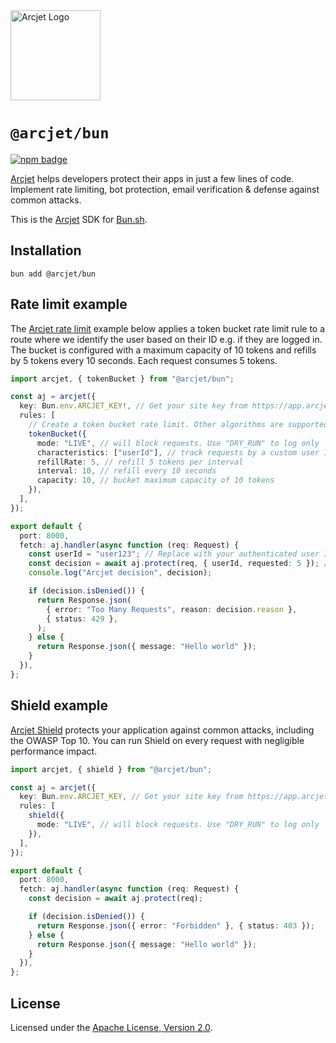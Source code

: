 <a href="https://arcjet.com" target="_arcjet-home">
  <picture>
    <source media="(prefers-color-scheme: dark)" srcset="https://arcjet.com/arcjet-logo-dark-planet-arrival.svg">
    <img src="https://arcjet.com/arcjet-logo-light-planet-arrival.svg" alt="Arcjet Logo" height="144" width="auto">
  </picture>
</a>

# `@arcjet/bun`

<p>
  <a href="https://www.npmjs.com/package/@arcjet/bun">
    <picture>
      <source media="(prefers-color-scheme: dark)" srcset="https://img.shields.io/npm/v/%40arcjet%2Fbun?style=flat-square&label=%E2%9C%A6Aj&labelColor=000000&color=5C5866">
      <img alt="npm badge" src="https://img.shields.io/npm/v/%40arcjet%2Fbun?style=flat-square&label=%E2%9C%A6Aj&labelColor=ECE6F0&color=ECE6F0">
    </picture>
  </a>
</p>

[Arcjet][arcjet] helps developers protect their apps in just a few lines of
code. Implement rate limiting, bot protection, email verification & defense
against common attacks.

This is the [Arcjet][arcjet] SDK for [Bun.sh][bun-sh].

## Installation

```shell
bun add @arcjet/bun
```

## Rate limit example

The [Arcjet rate limit][rate-limit-concepts-docs] example below applies a token
bucket rate limit rule to a route where we identify the user based on their ID
e.g. if they are logged in. The bucket is configured with a maximum capacity of
10 tokens and refills by 5 tokens every 10 seconds. Each request consumes 5
tokens.

```ts
import arcjet, { tokenBucket } from "@arcjet/bun";

const aj = arcjet({
  key: Bun.env.ARCJET_KEY!, // Get your site key from https://app.arcjet.com
  rules: [
    // Create a token bucket rate limit. Other algorithms are supported.
    tokenBucket({
      mode: "LIVE", // will block requests. Use "DRY_RUN" to log only
      characteristics: ["userId"], // track requests by a custom user ID
      refillRate: 5, // refill 5 tokens per interval
      interval: 10, // refill every 10 seconds
      capacity: 10, // bucket maximum capacity of 10 tokens
    }),
  ],
});

export default {
  port: 8000,
  fetch: aj.handler(async function (req: Request) {
    const userId = "user123"; // Replace with your authenticated user ID
    const decision = await aj.protect(req, { userId, requested: 5 }); // Deduct 5 tokens from the bucket
    console.log("Arcjet decision", decision);

    if (decision.isDenied()) {
      return Response.json(
        { error: "Too Many Requests", reason: decision.reason },
        { status: 429 },
      );
    } else {
      return Response.json({ message: "Hello world" });
    }
  }),
};
```

## Shield example

[Arcjet Shield][shield-concepts-docs] protects your application against common
attacks, including the OWASP Top 10. You can run Shield on every request with
negligible performance impact.

```ts
import arcjet, { shield } from "@arcjet/bun";

const aj = arcjet({
  key: Bun.env.ARCJET_KEY, // Get your site key from https://app.arcjet.com
  rules: [
    shield({
      mode: "LIVE", // will block requests. Use "DRY_RUN" to log only
    }),
  ],
});

export default {
  port: 8000,
  fetch: aj.handler(async function (req: Request) {
    const decision = await aj.protect(req);

    if (decision.isDenied()) {
      return Response.json({ error: "Forbidden" }, { status: 403 });
    } else {
      return Response.json({ message: "Hello world" });
    }
  }),
};
```

## License

Licensed under the [Apache License, Version 2.0][apache-license].

[arcjet]: https://arcjet.com
[bun-sh]: https://bun.sh/
[rate-limit-concepts-docs]: https://docs.arcjet.com/rate-limiting/concepts
[shield-concepts-docs]: https://docs.arcjet.com/shield/concepts
[apache-license]: http://www.apache.org/licenses/LICENSE-2.0
